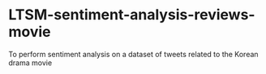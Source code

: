# LTSM-sentiment-analysis-reviews-movie
To perform sentiment analysis on a dataset of tweets related to the Korean drama movie
